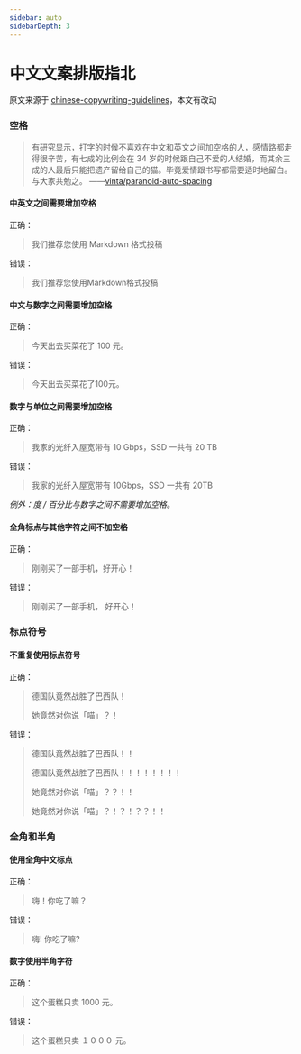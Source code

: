 ```yaml
---
sidebar: auto
sidebarDepth: 3
---
```


# 中文文案排版指北

原文来源于 [chinese-copywriting-guidelines](https://github.com/sparanoid/chinese-copywriting-guidelines)，本文有改动

### 空格

> 有研究显示，打字的时候不喜欢在中文和英文之间加空格的人，感情路都走得很辛苦，有七成的比例会在 34 岁的时候跟自己不爱的人结婚，而其余三成的人最后只能把遗产留给自己的猫。毕竟爱情跟书写都需要适时地留白。
> 与大家共勉之。
> ——[vinta/paranoid-auto-spacing](https://github.com/vinta/pangu.js)

#### 中英文之间需要增加空格

正确：

> 我们推荐您使用 Markdown 格式投稿

错误：
> 我们推荐您使用Markdown格式投稿

#### 中文与数字之间需要增加空格

正确：

> 今天出去买菜花了 100 元。

错误：

> 今天出去买菜花了100元。

#### 数字与单位之间需要增加空格

正确：

> 我家的光纤入屋宽带有 10 Gbps，SSD 一共有 20 TB

错误：

> 我家的光纤入屋宽带有 10Gbps，SSD 一共有 20TB

*例外：度 / 百分比与数字之间不需要增加空格。*

#### 全角标点与其他字符之间不加空格

正确：

> 刚刚买了一部手机，好开心！

错误：

> 刚刚买了一部手机， 好开心！

### 标点符号

#### 不重复使用标点符号

正确：

>德国队竟然战胜了巴西队！
>
>她竟然对你说「喵」？！

错误：

>德国队竟然战胜了巴西队！！
>
>德国队竟然战胜了巴西队！！！！！！！！
>
>她竟然对你说「喵」？？！！
>
>她竟然对你说「喵」？！？！？？！！

### 全角和半角

#### 使用全角中文标点

正确：

> 嗨！你吃了嘛？

错误：

> 嗨! 你吃了嘛?

#### 数字使用半角字符

正确：

> 这个蛋糕只卖 1000 元。

错误：

> 这个蛋糕只卖 １０００ 元。
